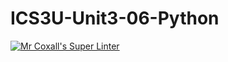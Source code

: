 # ICS3U-Unit3-06-Python

[![Mr Coxall's Super Linter](https://github.com/CristianoSellitto/ICS3U-Unit3-06-Python/workflows/Mr%20Coxall's%20Super%20Linter/badge.svg)](https://github.com/CristianoSellitto/ICS3U-Unit3-06-Python/actions/)
